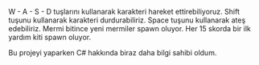 W - A - S - D tuşlarını kullanarak karakteri hareket ettirebiliyoruz.
Shift tuşunu kullanarak karakteri durdurabiliriz.
Space tuşunu kullanarak ateş edebiliriz.
Mermi bitince yeni mermiler spawn oluyor.
Her 15 skorda bir ilk yardım kiti spawn oluyor.

Bu projeyi yaparken C# hakkında biraz daha bilgi sahibi oldum.
